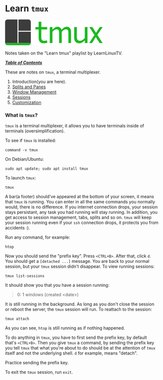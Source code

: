 # Learn `tmux`

![tmux Logo](img/tmux.png)

Notes taken on the "Learn tmux" playlist by LearnLinuxTV.

[***Table of Contents***](/README.md)

These are notes on `tmux`, a terminal multiplexer.

1. Introduction(you are here).
1. [Splits and Panes](02-splits-panes.md)
1. [Window Management](03-wm.md)
1. [Sessions](04-sessions.md)
1. [Customization](05-customization.md)

### What is `tmux`?

`tmux` is a terminal multiplexer, it allows you to have terminals inside of
terminals (oversimplification).

To see if `tmux` is installed:

    command -v tmux

On Debian/Ubuntu:

    sudo apt update; sudo apt install tmux

To launch `tmux`:
    
    tmux

A bar(a footer) should've appeared at the bottom of your screen, it means that
`tmux` is running. You can enter in all the same commands you normally would,
there is no difference. If you internet connection drops, your session stays
persistant, any task you had running will stay running. In addition, you get 
access to session management, tabs, splits and so on. `tmux` will keep your
session running even if your `ssh` connection drops, it protects you from
accidents :).

Run any command, for example:

    htop

Now you should send the "prefix key". Press `<CTRL+B>`. After that, click `d`.
You should get a `[detached ...]` message. You are back to your normal session,
but your `tmux` session didn't disappear. To view running sessions:

    tmux list-sessions

It should show you that you have a session running:

> 0: 1 windows (created \<date\>) 

It is still running in the background. As long as you don't close the session 
or reboot the server, the `tmux` session will run. To reattach to the session:

    tmux attach

As you can see, `htop` is still running as if nothing happened. 

To do anything in `tmux`, you have to first send the prefix key, by default
that's `<CTRL+B>`. Then you give `tmux` a command, by sending the prefix key
you tell `tmux` that what you're about to do should be at the attention of
`tmux` itself and not the underlying shell. `d` for example, means "detach".

Practice sending the prefix key.

To exit the `tmux` session, run `exit`.
